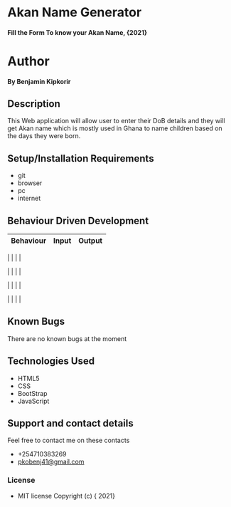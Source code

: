 # Akan Name Generator
#### Fill the Form To know your Akan Name, {2021}
# Author
#### By **Benjamin Kipkorir**
## Description
This Web application will allow user to enter their DoB details and they will get Akan name which is mostly used in Ghana to name children based on the days they were born.
## Setup/Installation Requirements
* git 
* browser
* pc
* internet
## Behaviour Driven Development
|Behaviour  |Input      |Output     |    
|-----------|-----------|-----------|          

|           |           |           |
                                
|           |           |           |
                               
|           |           |           |

                                 
|           |           |           |

## Known Bugs
There are no known bugs at the moment
## Technologies Used
* HTML5
* CSS
* BootStrap
* JavaScript


## Support and contact details
Feel free to contact me on these contacts 
* +254710383269
* pkobenj41@gmail.com
### License
* MIT license
Copyright (c) { 2021} 